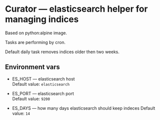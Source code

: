 # Curator — elasticsearch helper for managing indices

Based on python:alpine image.

Tasks are performing by cron.

Default daily task removes indices older then two weeks.

## Environment vars

* ES_HOST — elasticsearch host  
  Default value: `elasticsearch`

* ES_PORT — elasticsearch port  
  Default value: `9200`

* ES_DAYS — how many days elasticsearch should keep indeces 
  Default value: `14`

